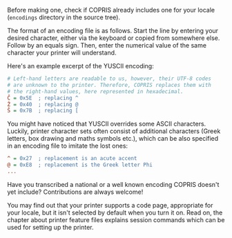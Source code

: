 Before making one, check if COPRIS already includes one for your locale (`encodings` directory in the source tree).

The format of an encoding file is as follows. Start the line by entering your desired character, either via the keyboard or copied from somewhere else. Follow by an equals sign. Then, enter the numerical value of the same character your printer will understand.

Here's an example excerpt of the YUSCII encoding:

```ini
# Left-hand letters are readable to us, however, their UTF-8 codes
# are unknown to the printer. Therefore, COPRIS replaces them with
# the right-hand values, here represented in hexadecimal.
Č = 0x5E  ; replacing ^
Ž = 0x40  ; replacing @
Š = 0x7B  ; replacing [
```

You might have noticed that YUSCII overrides some ASCII characters. Luckily, printer character sets often consist of additional characters (Greek letters, box drawing and maths symbols etc.), which can be also specified in an encoding file to imitate the lost ones:

```ini
^ = 0x27  ; replacement is an acute accent
@ = 0xE8  ; replacement is the Greek letter Phi
...
```

Have you transcribed a national or a well known encoding COPRIS doesn't yet include? Contributions are always welcome!

You may find out that your printer supports a code page, appropriate for your locale, but it isn't selected by default when you turn it on. Read on, the chapter about printer feature files explains session commands which can be used for setting up the printer.
